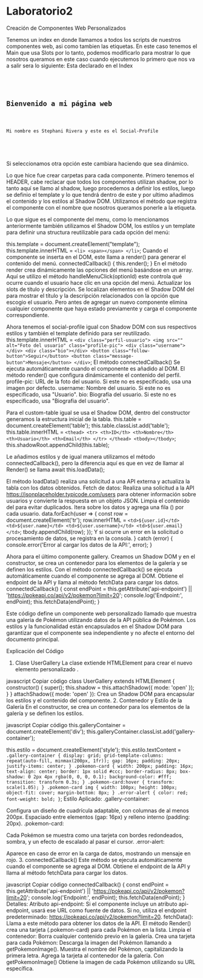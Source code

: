 # Laboratorio2
Creación de Componentes Web Personalizados

Tenemos un index en donde llamamos a todos los scripts de nuestros componentes web, asi como tambien las etiquetas.
En este caso tenemos el Main que usa Slots por lo tanto, podemos modificarlo para mostrar lo que nosotros queramos en este caso cuando ejecutemos lo primero que nos va a salir sera lo siguiente: 
Esta declarado en el Index
<pre>
<code>
<main-container id="main-container">
    <h2 slot="titulo">Bienvenido a mi página web</h2>
    <p slot="descripcion">Mi nombre es Stephani Rivera y este es el Social-Profile</p>
</main-container>
</code>
</pre>

Si seleccionamos otra opción este cambiara haciendo que sea dinámico. 

Lo que hice fue crear carpetas para cada componente.
Primero tenemos el HEADER, cabe reclacar que todos los componentes utilizan shadow, por lo tanto aquí se llamo al shadow, luego procedemos a definir los estilos, luego se definio el template y lo que tendrá dentro de este y por ultimo añadimos el contenido y los estilos al Shadow DOM.
Utilizamos el método que registra el componente con el nombre que nosotros queramos ponerle a la etiqueta.

Lo que sigue es el componente del menu, como lo mencionamos anteriormente también utilizamos el Shadow DOM, los estilos y un template para definir una structura reutilizable para cada opción del menú:


this.template = document.createElement("template");
this.template.innerHTML = `
    <li>
        <span></span>
    </li>
`;
Cuando el componente se inserta en el DOM, este  llama a render() para generar el contenido del menú.
connectedCallback() {
    this.render();
}
En el método render crea dinámicamente las opciones del menú basándose en un array.
Aquí se utilizo el método handleMenuClick(optionId) este controla qué ocurre cuando el usuario hace clic en una opción del menú.
Actualizar los slots de título y descripción. Se localizan elementos en el Shadow DOM del <main-container> para mostrar el título y la descripción relacionados con la opción que escogio el usuario. Pero antes de agregar un nuevo componente elimina cualquier componente que haya estado previamente y carga el componente correspondiente.

Ahora tenemos el social-profile igual con Shadow DOM con sus respectivos estilos y también el template definido para ser reutilizado.
this.template.innerHTML = `
    <div class="perfil-usuario">
        <img src="" alt="Foto del usuario" class="profile-pic">
        <div class="username"></div>
        <div class="bio"></div>
        <button class="follow-button">Seguir</button>
        <button class="message-button">Mensaje</button>
    </div>
`;
El método connectedCallback() Se ejecuta automáticamente cuando el componente es añadido al DOM.
El método render() que configura dinámicamente el contenido del perfil.
profile-pic: URL de la foto del usuario. Si este no es especificado, usa una imagen por defecto.
username: Nombre del usuario. Si este no es especificado, usa "Usuario".
bio: Biografía del usuario. Si este no es especificado, usa "Biografia del usuario".

Para el custom-table igual se usa el Shadow DOM, dentro del constructor generamos la estructura inicial de la tabla.
this.table = document.createElement('table');
this.table.classList.add('table');
this.table.innerHTML = `
    <thead>
        <tr>
            <th>ID</th>
            <th>Nombre</th>
            <th>Usuario</th>
            <th>Email</th>
        </tr>
    </thead>
    <tbody></tbody>
`;
this.shadowRoot.appendChild(this.table);

Le añadimos estilos y de igual manera utilizamos el método connectedCallback(), pero la diferencia aquí es que en vez de llamar al Render() se llama await this.loadData();

El método loadData() realiza una solicitud a una API externa y actualiza la tabla con los datos obtenidos.
Fetch de datos: Realiza una solicitud a la API https://jsonplaceholder.typicode.com/users para obtener información sobre usuarios y convierte la respuesta en un objeto JSON.
Limpia el contenido del <tbody> para evitar duplicados.
Itera sobre los datos y agrega una fila (<tr>) por cada usuario.
data.forEach(user => {
    const row = document.createElement('tr');
    row.innerHTML = `
        <td>${user.id}</td>
        <td>${user.name}</td>
        <td>${user.username}</td>
        <td>${user.email}</td>
    `;
    tbody.appendChild(row);
});
Y si ocurre un error en la solicitud o procesamiento de datos, se registra en la consola.
} catch (error) {
    console.error('Error al cargar los datos de la API:', error);
}

Ahora para el último componente gallery.
Creamos un Shadow DOM y en el constructor, se crea un contenedor para los elementos de la galería y se definen los estilos.
Con el método connectedCallback() se ejecuta automáticamente cuando el componente se agrega al DOM. Obtiene el endpoint de la API y llama al método fetchData para cargar los datos.
connectedCallback() {
    const endPoint = this.getAttribute('api-endpoint') || 'https://pokeapi.co/api/v2/pokemon?limit=20';
    console.log('Endpoint:', endPoint);
    this.fetchData(endPoint);
}

Este código define un componente web personalizado llamado <user-gallery> que muestra una galería de Pokémon utilizando datos de la API pública de Pokémon. Los estilos y la funcionalidad están encapsulados en el Shadow DOM para garantizar que el componente sea independiente y no afecte el entorno del documento principal.

Explicación del Código
1. Clase UserGallery
La clase extiende HTMLElement para crear el nuevo elemento personalizado <user-gallery>.

javascript
Copiar código
class UserGallery extends HTMLElement {
    constructor() {
        super();
        this.shadow = this.attachShadow({ mode: 'open' });
    }
}
attachShadow({ mode: 'open' }): Crea un Shadow DOM para encapsular los estilos y el contenido del componente.
2. Contenedor y Estilo de la Galería
En el constructor, se crea un contenedor para los elementos de la galería y se definen los estilos.

javascript
Copiar código
this.galleryContainer = document.createElement('div');
this.galleryContainer.classList.add('gallery-container');

this.estilo = document.createElement('style');
this.estilo.textContent = `
    .gallery-container {
        display: grid;
        grid-template-columns: repeat(auto-fill, minmax(200px, 1fr));
        gap: 16px;
        padding: 20px;
        justify-items: center;
    }
    .pokemon-card {
        width: 200px;
        padding: 16px;
        text-align: center;
        border: 1px solid #ccc;
        border-radius: 8px;
        box-shadow: 0 2px 4px rgba(0, 0, 0, 0.1);
        background-color: #fff;
        transition: transform 0.3s;
    }
    .pokemon-card:hover {
        transform: scale(1.05);
    }
    .pokemon-card img {
        width: 100px;
        height: 100px;
        object-fit: cover;
        margin-bottom: 8px;
    }
    .error-alert {
        color: red;
        font-weight: bold;
    }
`;
Estilo Aplicado:
.gallery-container:

Configura un diseño de cuadrícula adaptable, con columnas de al menos 200px.
Espaciado entre elementos (gap: 16px) y relleno interno (padding: 20px).
.pokemon-card:

Cada Pokémon se muestra como una tarjeta con bordes redondeados, sombra, y un efecto de escalado al pasar el cursor.
.error-alert:

Aparece en caso de error en la carga de datos, mostrando un mensaje en rojo.
3. connectedCallback()
Este método se ejecuta automáticamente cuando el componente se agrega al DOM. Obtiene el endpoint de la API y llama al método fetchData para cargar los datos.

javascript
Copiar código
connectedCallback() {
    const endPoint = this.getAttribute('api-endpoint') || 'https://pokeapi.co/api/v2/pokemon?limit=20';
    console.log('Endpoint:', endPoint);
    this.fetchData(endPoint);
}
Detalles:
Atributo api-endpoint:
Si el componente incluye un atributo api-endpoint, usará ese URL como fuente de datos.
Si no, utiliza el endpoint predeterminado: https://pokeapi.co/api/v2/pokemon?limit=20.
fetchData(): Llama a este método para obtener los datos de la API.
El método Render() crea una tarjeta (.pokemon-card) para cada Pokémon en la lista.
Limpia el contenedor: Borra cualquier contenido previo en la galería.
Crea una tarjeta para cada Pokémon:
Descarga la imagen del Pokémon llamando a getPokemonImage().
Muestra el nombre del Pokémon, capitalizando la primera letra.
Agrega la tarjeta al contenedor de la galería.
Con getPokemonImage() Obtiene la imagen de cada Pokémon utilizando su URL específica.




